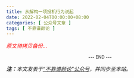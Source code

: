 ```yaml
---
title: 从解构一项投机行为说起
date: 2022-02-04T00:00:00+08:00
categories: [ 公众号文章 ]
tags: [ 不靠谱颜论 ]
---
```


<font color=red><i>原文待拷贝备份...</i></font>

<center><small>--- END ---</small></center>

<i><b>注：</b>本文发表于[“不靠谱颜论”公众号](https://mp.weixin.qq.com/s/KTO8YmAbJBTs7uQ5voRBog)，并同步至本站。</i>
